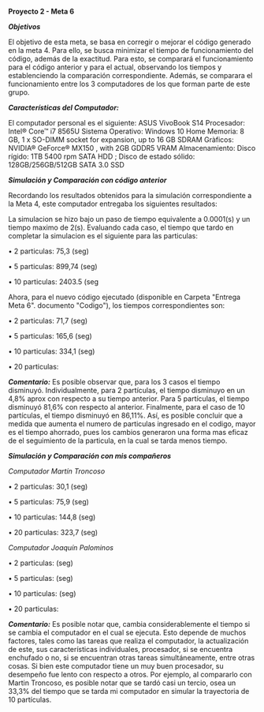 **Proyecto 2 - Meta 6**

***Objetivos***

 El objetivo de esta meta, se basa en corregir o mejorar el código generado en la meta 4. Para ello, se busca minimizar el tiempo de 
funcionamiento del código, además de la exactitud. Para esto, se comparará el funcionamiento para el código anterior y para el actual, observando los tiempos y establenciendo la comparación correspondiente. Además, se comparara el funcionamiento entre los 3 computadores de los que forman parte de este grupo.

***Características del Computador:***

El computador personal es el siguiente: ASUS VivoBook S14 Procesador: Intel® Core™ i7 8565U Sistema Operativo: Windows 10 Home Memoria: 8 GB, 1 x SO-DIMM socket for expansion, up to 16 GB SDRAM Gràficos: NVIDIA® GeForce® MX150 , with 2GB GDDR5 VRAM Almacenamiento: Disco rígido: 1TB 5400 rpm SATA HDD ; Disco de estado sólido: 128GB/256GB/512GB SATA 3.0 SSD

***Simulación y Comparación con código anterior***

Recordando los resultados obtenidos para la simulación correspondiente a la Meta 4, este computador entregaba los siguientes resultados:

La simulacion se hizo bajo un paso de tiempo equivalente a 0.0001(s) y un tiempo maximo de 2(s).
Evaluando cada caso, el tiempo que tardo en completar la simulacion es el siguiente para las particulas:

• 2 particulas: 75,3 (seg)

• 5 particulas: 899,74 (seg)

• 10 particulas: 2403.5 (seg

Ahora, para el nuevo código ejecutado (disponible en Carpeta "Entrega Meta 6". documento "Codigo"), los tiempos correspondientes son:

• 2 particulas: 71,7 (seg)

• 5 particulas: 165,6 (seg)

• 10 particulas: 334,1 (seg)

• 20 particulas: 


***Comentario:*** Es posible observar que, para los 3 casos el tiempo disminuyó. Individualmente, para 2 partículas, el tiempo disminuyo en un 4,8% aprox con respecto a su tiempo anterior. Para 5 partículas, el tiempo disminuyó 81,6% con respecto al anterior. Finalmente, para el caso de 10 partículas, el tiempo disminuyó en 86,11%. Así, es posible concluir que a medida que aumenta el numero de particulas ingresado en el codigo, mayor es el tiempo ahorrado, pues los cambios generaron una forma mas eficaz de el seguimiento de la particula, en la cual se tarda menos tiempo.

***Simulación y Comparación con mis compañeros***

*Computador Martín Troncoso*

• 2 particulas: 30,1 (seg)

• 5 particulas: 75,9 (seg)

• 10 particulas: 144,8 (seg)

• 20 particulas: 323,7 (seg)

*Computador Joaquín Palominos*

• 2 particulas:  (seg)

• 5 particulas: (seg)

• 10 particulas:  (seg)

• 20 particulas: 

***Comentario:*** Es posible notar que, cambia considerablemente el tiempo si se cambia el computador en el cual se ejecuta. Esto depende de muchos factores, tales como las tareas que realiza el computador, la actualización de este, sus características individuales, procesador, si se encuentra enchufado o no, si se encuentran otras tareas simultáneamente, entre otras cosas. Si bien este computador tiene un muy buen procesador, su desempeño fue lento con respecto a otros. Por ejemplo, al compararlo con Martin Troncoso, es posible notar que se tardó casi un tercio, osea un 33,3% del tiempo que se tarda mi computador en simular la trayectoria de 10 partículas. 




